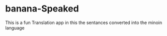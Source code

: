 # banana-Speaked
This is a fun Translation app in  this the sentances converted into the minoin language 
